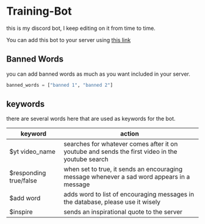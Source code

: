 # Training-Bot
this is my discord bot, I keep editing on it from time to time.

You can add this bot to your server using [this link](https://discord.com/api/oauth2/authorize?client_id=941782025210327091&permissions=534790012358&scope=bot)

## Banned Words
you can add banned words as much as you want included in your server.

```python
banned_words = ["banned 1", "banned 2"]
```

## keywords
there are several words here that are used as keywords for the bot.

| keyword | action |
| ------- | ------ |
| $yt video_name | searches for whatever comes after it on youtube and sends the first video in the youtube search |
| $responding true/false | when set to true, it sends an encouraging message whenever a sad word appears in a message |
| $add word | adds word to list of encouraging messages in the database, please use it wisely |
| $inspire | sends an inspirational quote to the server |
